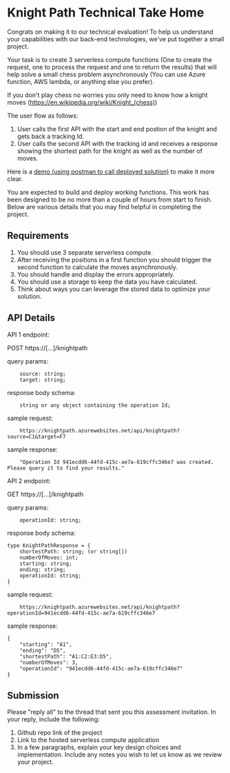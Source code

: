 # Knight Path Technical Take Home

Congrats on making it to our technical evaluation!  To help us understand your capabilities with our back-end technologies, we've put together a small project.

Your task is to create 3 serverless compute functions (One to create the request, one to process the request and one to return the results) that will help solve a small chess problem asynchronously (You can use Azure function, AWS lambda, or anything else you prefer).

If you don't play chess no worries you only need to know how a knight moves (https://en.wikipedia.org/wiki/Knight_(chess))


The user flow as follows:
1. User calls the first API with the start and end postion of the knight and gets back a tracking Id.
2. User calls the second API with the tracking id and receives a response showing the shortest path for the knight as well as the number of moves.

Here is a [demo (using postman to call deployed solution)](TakeHome-KnightPath.postman_collection.json) to make it more clear.

You are expected to build and deploy working functions.  This work has been designed to be no more than a couple of hours from start to finish. Below are various details that you may find helpful in completing the project.

## Requirements

1. You should use 3 separate serverless compute.
2. After receiving the positions in a first function you should trigger the second function to calculate the moves asynchronously.
3. You should handle and display the errors appropriately.
4. You should use a storage to keep the data you have calculated.
5. Think about ways you can leverage the stored data to optimize your solution.


## API Details

API 1 endpoint:

POST https://[...]/knightpath

query params:

```tsx
	source: string;
	target: string;
```

response body schema:

```tsx
	string or any object containing the operation Id;
```

sample request:

```tsx
    https://knightpath.azurewebsites.net/api/knightpath?source=C1&target=F7
```

sample response:

```tsx
    "Operation Id 941ecdd6-44fd-415c-ae7a-619cffc346e7 was created. Please query it to find your results."
```

API 2 endpoint:

GET https://[...]/knightpath

query params:

```tsx
	operationId: string;
```

response body schema:

```tsx
type KnightPathResponse = {
    shortestPath: string; (or string[])
    numberOfMoves: int;
    starting: string;
    ending: string;
    operationId: string;
}
```

sample request:

```tsx
    https://knightpath.azurewebsites.net/api/knightpath?operationId=941ecdd6-44fd-415c-ae7a-619cffc346e7
```

sample response:

```tsx
{
    "starting": "A1",
    "ending": "D5",
    "shortestPath": "A1:C2:E3:D5",
    "numberOfMoves": 3,
    "operationId": "941ecdd6-44fd-415c-ae7a-619cffc346e7"
}
```

## Submission

Please "reply all" to the thread that sent you this assessment invitation. In your reply, include the following:
1. Github repo link of the project
2. Link to the hosted serverless compute application
3. In a few paragraphs, explain your key design choices and implementation. Include any notes you wish to let us know as we review your project.
